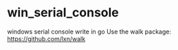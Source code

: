 # win_serial_console
windows serial console write in go
Use the walk package: https://github.com/lxn/walk
